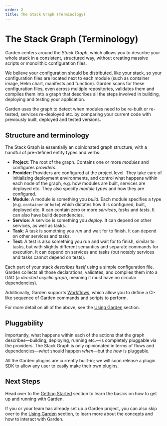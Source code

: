 ```yaml
---
order: 2
title: The Stack Graph (Terminology)
---
```


# The Stack Graph \(Terminology\)

Garden centers around the _Stack Graph_, which allows you to describe your whole stack in a consistent, structured way, without creating massive scripts or monolithic configuration files.

We believe your configuration should be distributed, like your stack, so your configuration files are located next to each module \(such as container image, Helm chart, manifests and function\). Garden scans for these configuration files, even across multiple repositories, validates them and compiles them into a graph that describes all the steps involved in building, deploying and testing your application.

Garden uses the graph to detect when modules need to be re-built or re-tested, services re-deployed etc. by comparing your current code with previously built, deployed and tested versions.

## Structure and terminology

The Stack Graph is essentially an opinionated graph structure, with a handful of pre-defined entity types and verbs:

* **Project**: The root of the graph. Contains one or more _modules_ and configures _providers_.
* **Provider**: Providers are configured at the project level. They take care of initializing deployment environments, and control what happens within each node of the graph, e.g. how modules are built, services are deployed etc. They also specify _module types_ and how they are configured.
* **Module**: A module is something you _build_. Each module specifies a type \(e.g. `container` or `helm`\) which dictates how it is configured, built, deployed etc. It can contain zero or more _services_, _tasks_ and _tests_. It can also have build dependencies.
* **Service**: A service is something you _deploy_. It can depend on other services, as well as tasks.
* **Task**: A task is something you _run_ and wait for to finish. It can depend on other services and tasks.
* **Test**: A test is also something you run and wait for to finish, similar to tasks, but with slightly different semantics and separate commands for execution. It can depend on services and tasks \(but notably services and tasks cannot depend on tests\).

Each part of your stack _describes itself_ using a simple configuration file. Garden collects all those declarations, validates, and compiles them into a DAG \(a _directed acyclic graph_, meaning it must have no circular dependencies\).

Additionally, Garden supports [Workflows](../using-garden/workflows.md), which allow you to define a CI-like sequence of Garden commands and scripts to perform.

For more detail on all of the above, see the [Using Garden](https://github.com/garden-io/garden/tree/36fa4d7f22e156398b67c95466f4f41b765f3e85/docs/using-garden/README.md) section.

## Pluggability

Importantly, what happens within each of the actions that the graph describes—building, deploying, running etc.—is completely pluggable via the providers. The Stack Graph is only opinionated in terms of flows and dependencies—_what_ should happen _when_—but the _how_ is pluggable.

All the Garden plugins are currently built-in; we will soon release a plugin SDK to allow any user to easily make their own plugins.

## Next Steps

Head over to the [Getting Started](https://github.com/garden-io/garden/tree/36fa4d7f22e156398b67c95466f4f41b765f3e85/docs/getting-started/README.md) section to learn the basics on how to get up and running with Garden.

If you or your team has already set up a Garden project, you can also skip over to the [Using Garden](https://github.com/garden-io/garden/tree/36fa4d7f22e156398b67c95466f4f41b765f3e85/docs/using-garden/README.md) section, to learn more about the concepts and how to interact with Garden.

